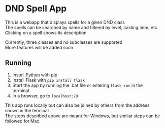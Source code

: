 # DND Spell App

This is a webapp that displays spells for a given DND class\
The spells can be searched by name and filtered by level, casting time, etc.\
Clicking on a spell shows its description

Currently, three classes and no subclasses are supported\
More features will be added soon

## Running

1. Install [Python](https://www.python.org/downloads/) with [pip](https://pip.pypa.io/en/stable/installation/)
2. Install Flask with `pip install flask`
3. Start the app by running the .bat file or entering `flask run` in the terminal
4. In a browser, go to `localhost:20`

This app runs locally but can also be joined by others from the address shown in the terminal\
The steps described above are meant for Windows, but similar steps can be followed for Mac

